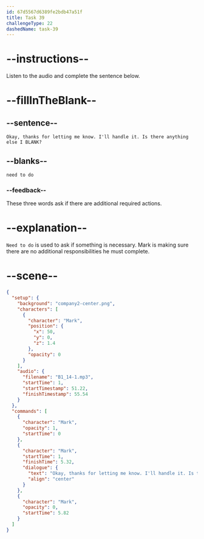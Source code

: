 ```yaml
---
id: 67d5567d6389fe2bdb47a51f
title: Task 39
challengeType: 22
dashedName: task-39
---
```


<!-- (Audio) Mark: Okay, thanks for letting me know. I'll handle it. Is there anything else I need to do? -->

# --instructions--

Listen to the audio and complete the sentence below.

# --fillInTheBlank--

## --sentence--

`Okay, thanks for letting me know. I'll handle it. Is there anything else I BLANK?`

## --blanks--

`need to do`

### --feedback--

These three words ask if there are additional required actions.

# --explanation--

`Need to do` is used to ask if something is necessary. Mark is making sure there are no additional responsibilities he must complete.

# --scene--

```json
{
  "setup": {
    "background": "company2-center.png",
    "characters": [
      {
        "character": "Mark",
        "position": {
          "x": 50,
          "y": 0,
          "z": 1.4
        },
        "opacity": 0
      }
    ],
    "audio": {
      "filename": "B1_14-1.mp3",
      "startTime": 1,
      "startTimestamp": 51.22,
      "finishTimestamp": 55.54
    }
  },
  "commands": [
    {
      "character": "Mark",
      "opacity": 1,
      "startTime": 0
    },
    {
      "character": "Mark",
      "startTime": 1,
      "finishTime": 5.32,
      "dialogue": {
        "text": "Okay, thanks for letting me know. I'll handle it. Is there anything else I need to do?",
        "align": "center"
      }
    },
    {
      "character": "Mark",
      "opacity": 0,
      "startTime": 5.82
    }
  ]
}
```
